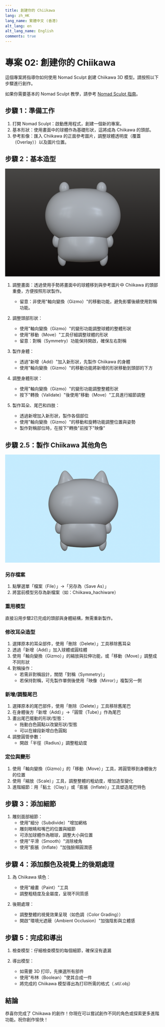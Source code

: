 ```yaml
---
title: 創建你的 Chiikawa
lang: zh_HK
lang_name: 繁體中文 (香港)
alt_lang: en
alt_lang_name: English
comments: true
---
```


# 專案 02: 創建你的 Chiikawa

這個專案將指導你如何使用 Nomad Sculpt 創建 Chiikawa 3D 模型。請按照以下步驟進行創作。

如果你需要基本的 Nomad Sculpt 教學，請參考 [Nomad Sculpt 指南](../resources/NomadSculpt/index.md)。

## 步驟 1：準備工作

1. 打開 Nomad Sculpt：啟動應用程式，創建一個新的專案。
2. 基本形狀：使用畫面中的球體作為基礎形狀，這將成為 Chiikawa 的頭部。
3. 參考影像：匯入 Chiikawa 的正面參考圖片，調整球體透明度（覆蓋（Overlay））以及圖片位置。

## 步驟 2：基本造型

![Chiikawa 基本造型](./images/chiikawa-02.jpg)

1. 調整畫面：透過使用手勢將畫面中的球體移到與參考圖片中 Chiikawa 的頭部重疊，方便按照形狀製作。
   - 留意：非使用"軸向變換（Gizmo）"的移動功能，避免影響後續使用對稱功能。

2. 調整頭部形狀：
   - 使用"軸向變換（Gizmo）"的變形功能調整球體的整體形狀
   - 使用"移動（Move）"工具仔細調整球體的形狀
   - 留意：對稱（Symmetry）功能保持開啟，確保左右對稱

3. 製作身體：
   - 透過"新增（Add）"加入新形狀，先製作 Chiikawa 的身體
   - 使用"軸向變換（Gizmo）"的移動功能將新增的形狀移動到頭部的下方

4. 調整身體形狀：
   - 使用"軸向變換（Gizmo）"的變形功能調整整體形狀
   - 按下"轉換（Validate）"後使用"移動（Move）"工具進行細節調整

5. 製作耳朵、尾巴和四肢：
   - 透過新增加入新形狀，製作各個部位
   - 使用"軸向變換（Gizmo）"的移動和旋轉功能調整位置與姿勢
   - 製作對稱部位時，在按下"轉換"前按下"映像"

## 步驟 2.5：製作 Chiikawa 其他角色

![Chiikawa 其他角色造型](./images/chiikawa-03.jpg)

### 另存檔案

1. 點擊選單「檔案（File）」→「另存為（Save As）」
2. 將當前模型另存為新檔案（如：Chiikawa_hachiware）

### 重用模型

直接沿用步驟2已完成的頭部與身體結構，無需重新製作。

### 修改耳朵造型

1. 選擇原本的耳朵部件，使用「刪除（Delete）」工具移除舊耳朵
2. 透過「新增（Add）」加入球體或圓柱體
3. 使用「軸向變換（Gizmo）」的縮放與拉伸功能，或「移動（Move）」調整成不同形狀
4. 對稱操作：
   - 若需非對稱設計，關閉「對稱（Symmetry）」
   - 若保持對稱，可先製作單側後使用「映像（Mirror）」複製另一側

### 新增/調整尾巴

1. 選擇原本的尾巴部件，使用「刪除（Delete）」工具移除舊尾巴
2. 在身體後方「新增（Add）」→「圓管（Tube）」作為尾巴
3. 畫出尾巴擺動的形狀/型態：
   - 拖動白色圓點以改變形狀/型態
   - 可以在線段新增白色圓點
4. 調整圓管參數：
   - 開啟「半徑（Radius）」調整粗幼度

### 定位與變形

1. 使用「軸向變換（Gizmo）」的「移動（Move）」工具，將圓管移到身體後方的位置
2. 使用「縮放（Scale）」工具，調整整體的粗幼度，增加造型變化
3. 進階細節：用「黏土（Clay）」或「膨脹（Inflate）」工具塑造尾巴特色

## 步驟 3：添加細節

1. 雕刻面部細節：
   - 使用"細分（Subdivide）"增加網格
   - 雕刻眼睛和嘴巴的位置與細節
   - 可添加球體作為眼球，調整大小與位置
   - 使用"平滑（Smooth）"消除棱角
   - 使用"膨脹（Inflate）"加強臉頰圓潤感

## 步驟 4：添加顏色及視覺上的後期處理

1. 為 Chiikawa 填色：
   - 使用"繪畫（Paint）"工具
   - 調整粗糙度及金屬度，呈現不同質感

2. 後期處理：
   - 調整整體的視覺效果呈現（如色調（Color Grading））
   - 開啟"環境光遮蔽（Ambient Occlusion）"加強陰影與立體感

## 步驟 5：完成和導出

1. 檢查模型：仔細檢查模型的每個細節，確保沒有遺漏

2. 導出模型：
   - 如需要 3D 打印，先揀選所有部件
   - 使用"布林（Boolean）"使其合成一件
   - 將完成的 Chiikawa 模型導出為打印所需的格式（.stl/.obj）

## 結論

恭喜你完成了 Chiikawa 的創作！你現在可以嘗試創作不同的角色或探索更多進階功能。祝你創作愉快！ 